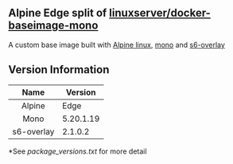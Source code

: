 ## Alpine Edge split of [linuxserver/docker-baseimage-mono](https://github.com/linuxserver/docker-baseimage-mono/)

[appurl]: https://alpinelinux.org
[monourl]: https://www.mono-project.com
[s6overlay]: https://github.com/just-containers/s6-overlay

A custom base image built with [Alpine linux][appurl], [mono][monourl] and [s6-overlay][s6overlay]

## Version Information
| Name | Version |
| :---: | --- |
| Alpine | Edge |
| Mono | 5.20.1.19 |
| s6-overlay | 2.1.0.2 |
*See *package_versions.txt* for more detail
